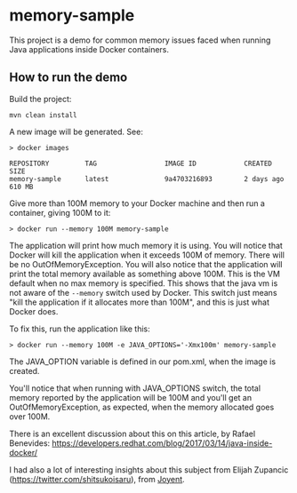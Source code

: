 # memory-sample
This project is a demo for common memory issues faced when running Java applications inside Docker containers.

## How to run the demo

Build the project:

```
mvn clean install
```

A new image will be generated. See:

```
> docker images

REPOSITORY         TAG                 IMAGE ID            CREATED             SIZE
memory-sample      latest              9a4703216893        2 days ago          610 MB
```

Give more than 100M memory to your Docker machine and then run a container, giving 100M to it:

```
> docker run --memory 100M memory-sample
```

The application will print how much memory it is using. You will notice that Docker will kill the application when it exceeds 100M of memory. There will be no OutOfMemoryException. You will also notice that the application will print the total memory available as something above 100M. This is the VM default when no max memory is specified. This shows that the java vm is not aware of the `--memory` switch used by Docker. This switch just means "kill the application if it allocates more than 100M", and this is just what Docker does.

To fix this, run the application like this:

```
> docker run --memory 100M -e JAVA_OPTIONS='-Xmx100m' memory-sample
```

The JAVA_OPTION variable is defined in our pom.xml, when the image is created. 

You'll notice that when running with JAVA_OPTIONS switch, the total memory reported by the application will be 100M and you'll get an OutOfMemoryException, as expected, when the memory allocated goes over 100M.

There is an excellent discussion about this on this article, by Rafael Benevides: https://developers.redhat.com/blog/2017/03/14/java-inside-docker/

I had also a lot of interesting insights about this subject from Elijah Zupancic (https://twitter.com/shitsukoisaru), from [Joyent](https://www.joyent.com/).




